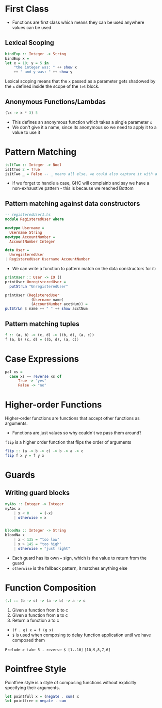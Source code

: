 First Class
===
* Functions are first class which means they can be used anywhere values can be used

Lexical Scoping
-----
```hs
bindExp :: Integer -> String
bindExp x =
let x = 10; y = 5 in
    "the integer was: " ++ show x
    ++ " and y was: " ++ show y
```

Lexical scoping means that the `x` passed as a parameter gets shadowed by the `x`
defined inside the scope of the `let` block.

Anonymous Functions/Lambdas
----
```hs
(\x -> x * 3) 5
```

* This defines an anonymous function which takes a single parameter `x`
* We don't give it a name, since its anonymous so we need to apply it to a value to use it


Pattern Matching
====
```hs
isItTwo :: Integer -> Bool
isItTwo 2 = True
isItTwo _ = False -- _ means all else, we could also capture it with a name
```

* If we forget to handle a case, GHC will complainb and say we have a non-exhaustive pattern - this is because we reached Bottom

Pattern matching against data constructors
----
```hs
-- registeredUser1.hs
module RegisteredUser where

newtype Username =
  Username String
newtype AccountNumber =
  AccountNumber Integer

data User =
  UnregisteredUser
| RegisteredUser Username AccountNumber
```

* We can write a function to pattern match on the data constructors for it:

```hs
printUser :: User -> IO ()
printUser UnregisteredUser =
  putStrLn "UnregisteredUser"

printUser (RegisteredUser
            (Username name)
            (AccountNumber acctNum)) =
putStrLn $ name ++ " " ++ show acctNum
```

Pattern matching tuples
-----
```hs
f :: (a, b) -> (c, d) -> ((b, d), (a, c))
f (a, b) (c, d) = ((b, d), (a, c))
```

Case Expressions
====
```hs
pal xs =
  case xs == reverse xs of
      True -> "yes"
      False -> "no"
```

Higher-order Functions
====
Higher-order functions are functions that accept other functions as arguments.
* Functions are just values so why couldn't we pass them around?

`flip` is a higher order function that flips the order of arguments
```hs
flip :: (a -> b -> c) -> b -> a -> c
flip f x y = f y x
```

Guards
======
Writing guard blocks
----
```hs
myAbs :: Integer -> Integer
myAbs x 
    | x < 0     = (-x)
    | otherwise = x


bloodNa :: Integer -> String
bloodNa x 
    | x < 135 = "too low"
    | x > 145 = "too high"
    | otherwise = "just right"
```

* Each guard has its own `=` sign, which is the value to return from the guard
* `otherwise` is the fallback pattern, it matches anything else 

Function Composition
====
```hs
(.) :: (b -> c) -> (a -> b) -> a -> c
```
1. Given a function from b to c
2. Given a function from a to c
3. Return a function a to c

* `(f . g) x = f (g x)`
* `$` is used when composing to delay function application until we have composed them

`Prelude > take 5 . reverse $ [1..10]`
`[10,9,8,7,6]`

Pointfree Style
====
Pointfree style is a style of composing functions without explicitly specifying their
arguments. 

```hs
let pointfull x = (negate . sum) x
let pointfree = negate . sum
```